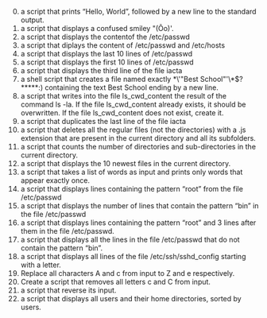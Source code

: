 0. a script that prints “Hello, World”, followed by a new line to the standard output.
1. a script that displays a confused smiley "(Ôo)'.
2. a script that displays the contentof the /etc/passwd
3. a script that diplays  the content of /etc/passwd and /etc/hosts
4. a script that displays the last 10 lines of /etc/passwd
5. a script that displays the first 10 lines of /etc/passwd
6. a script that displays the third line of the file iacta
7.  a shell script that creates a file named exactly \*\\'"Best School"\'\\*$\?\*\*\*\*\*:) containing the text Best School ending by a new line.
8.  a script that writes into the file ls_cwd_content the result of the command ls -la. If the file ls_cwd_content already exists, it should be overwritten. If the file ls_cwd_content does not exist, create it.
9. a script that duplicates the last line of the file iacta
10. a script that deletes all the regular files (not the directories) with a .js extension that are present in the current directory and all its subfolders.
11. a script that counts the number of directories and sub-directories in the current directory.
12. a script that displays the 10 newest files in the current directory.
13. a script that takes a list of words as input and prints only words that appear exactly once.
14. a script that displays  lines containing the pattern “root” from the file /etc/passwd
15. a script that displays the number of lines that contain the pattern “bin” in the file /etc/passwd
16. a script that displays  lines containing the pattern “root” and 3 lines after them in the file /etc/passwd.
17. a script that displays all the lines in the file /etc/passwd that do not contain the pattern “bin”.
18. a script that displays all lines of the file /etc/ssh/sshd_config starting with a letter.
19. Replace all characters A and c from input to Z and e respectively.
20. Create a script that removes all letters c and C from input.
21.  a script that reverse its input.
22. a script that displays all users and their home directories, sorted by users.
